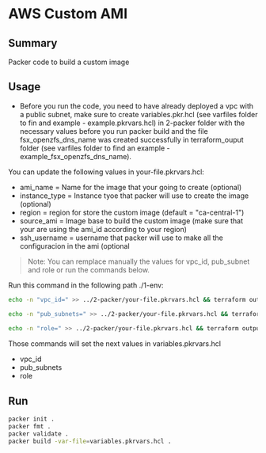 # AWS Custom AMI

## Summary
Packer code to build a custom image 

## Usage

- Before you run the code, you need to have already deployed a vpc with a public subnet, make sure to create variables.pkr.hcl (see varfiles folder to fin and example - example.pkrvars.hcl) in 2-packer folder with the necessary values before you run packer build and the file fsx_openzfs_dns_name was created successfully in terraform_ouput folder (see varfiles folder to find an example - example_fsx_openzfs_dns_name).

You can update the following values in your-file.pkrvars.hcl:

- ami_name      = Name for the image that your going to create (optional)
- instance_type = Instance tyoe that packer will use to create the image (optional) 
- region        = region for store the custom image (default = "ca-central-1")
- source_ami    = Image base to build the custom image (make sure that your are using the ami_id according to your region)
- ssh_username = username that packer will use to make all the configuracion in the ami (optional

> Note: You can remplace manually the values for vpc_id, pub_subnet and role or run the commands below.

Run this command in the following path ./1-env:

```sh
echo -n "vpc_id=" >> ../2-packer/your-file.pkrvars.hcl && terraform output vpc_id >> ../2-packer/your-file.pkrvars.hcl

echo -n "pub_subnets=" >> ../2-packer/your-file.pkrvars.hcl && terraform output pub_subnets >> ../2-packer/your-file.pkrvars.hcl
  
echo -n "role=" >> ../2-packer/your-file.pkrvars.hcl && terraform output role-server >> ../2-packer/your-file.pkrvars.hcl
```

Those commands will set the next values in variables.pkrvars.hcl

- vpc_id
- pub_subnets
- role

## Run

```sh
packer init .
packer fmt .
packer validate .
packer build -var-file=variables.pkrvars.hcl .
```
